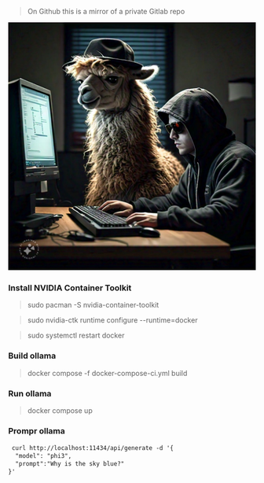 > On Github this is a mirror of a private Gitlab repo

![Image](ollama-s6.jpeg)

### Install NVIDIA Container Toolkit
> sudo pacman -S nvidia-container-toolkit 

> sudo nvidia-ctk runtime configure --runtime=docker 

> sudo systemctl restart docker



### Build ollama

> docker compose -f docker-compose-ci.yml build


### Run ollama

> docker compose up


### Prompr ollama

```
 curl http://localhost:11434/api/generate -d '{
  "model": "phi3",
  "prompt":"Why is the sky blue?"
}'
```
